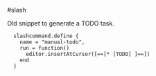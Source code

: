 #slash

Old snippet to generate a TODO task.

```space-lua
  slashcommand.define {
    name = "manual-todo",
    run = function()
      editor.insertAtCursor([==[* [TODO] ]==])
    end
  }
```